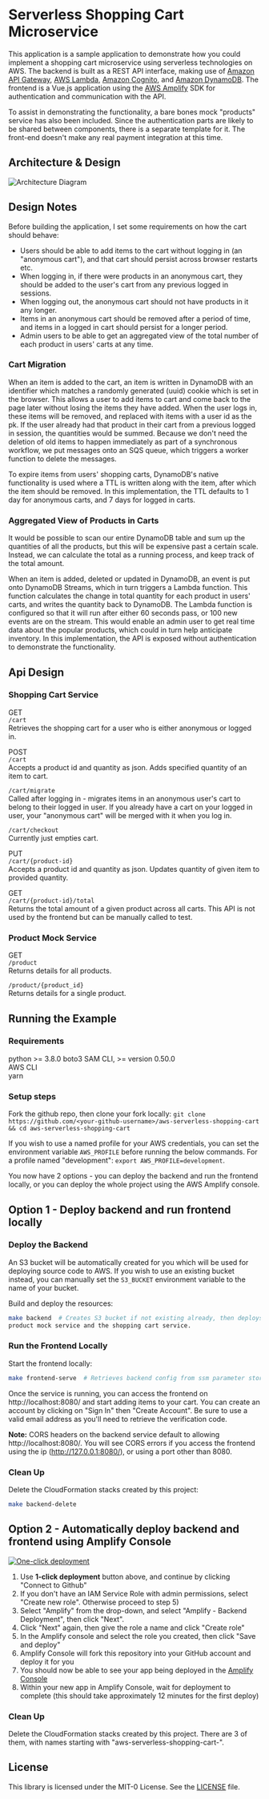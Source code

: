 # Serverless Shopping Cart Microservice


This application is a sample application to demonstrate how you could implement a shopping cart microservice using 
serverless technologies on AWS. The backend is built as a REST API interface, making use of [Amazon API Gateway](https://aws.amazon.com/api-gateway/), [AWS Lambda](https://aws.amazon.com/lambda/), [Amazon Cognito](https://aws.amazon.com/cognito/), and [Amazon DynamoDB](https://aws.amazon.com/dynamodb/). The frontend is a Vue.js application using the [AWS Amplify](https://aws-amplify.github.io/) SDK for authentication and communication with the API.

To assist in demonstrating the functionality, a bare bones mock "products" service has also been included. Since the 
authentication parts are likely to be shared between components, there is a separate template for it. The front-end 
doesn't make any real payment integration at this time.

## Architecture & Design

![Architecture Diagram](./images/architecture.png)

## Design Notes

Before building the application, I set some requirements on how the cart should behave:

- Users should be able to add items to the cart without logging in (an "anonymous cart"), and that cart should persist 
across browser restarts etc.
- When logging in, if there were products in an anonymous cart, they should be added to the user's cart from any 
previous logged in sessions.
- When logging out, the anonymous cart should not have products in it any longer.
- Items in an anonymous cart should be removed after a period of time, and items in a logged in cart should persist 
for a longer period.
- Admin users to be able to get an aggregated view of the total number of each product in users' carts at any time.

### Cart Migration

When an item is added to the cart, an item is written in DynamoDB with an identifier which matches a randomly generated 
(uuid) cookie which is set in the browser. This allows a user to add items to cart and come back to the page later 
without losing the items they have added. When the user logs in, these items will be removed, and replaced with items 
with a user id as the pk. If the user already had that product in their cart from a previous logged in session, the 
quantities would be summed. Because we don't need the deletion of old items to happen immediately as part of a 
synchronous workflow, we put messages onto an SQS queue, which triggers a worker function to delete the messages.  

To expire items from users' shopping carts, DynamoDB's native functionality is used where a TTL is written along with 
the item, after which the item should be removed. In this implementation, the TTL defaults to 1 day for anonymous 
carts, and 7 days for logged in carts.  

### Aggregated View of Products in Carts

It would be possible to scan our entire DynamoDB table and sum up the quantities of all the products, but this will be 
expensive past a certain scale. Instead, we can calculate the total as a running process, and keep track of the total 
amount.  

When an item is added, deleted or updated in DynamoDB, an event is put onto DynamoDB Streams, which in turn triggers a 
Lambda function. This function calculates the change in total quantity for each product in users' carts, and writes the 
quantity back to DynamoDB. The Lambda function is configured so that it will run after either 60 seconds pass, or 100 
new events are on the stream. This would enable an admin user to get real time data about the popular products, which 
could in turn help anticipate inventory. In this implementation, the API is exposed without authentication to 
demonstrate the functionality.  


## Api Design

### Shopping Cart Service

GET  
`/cart`  
Retrieves the shopping cart for a user who is either anonymous or logged in.  

POST  
`/cart`  
Accepts a product id and quantity as json. Adds specified quantity of an item to cart.  

`/cart/migrate`  
Called after logging in - migrates items in an anonymous user's cart to belong to their logged in user. If you already 
have a cart on your logged in user, your "anonymous cart" will be merged with it when you log in.

`/cart/checkout`  
Currently just empties cart.

PUT  
`/cart/{product-id}`  
Accepts a product id and quantity as json. Updates quantity of given item to provided quantity.  

GET  
`/cart/{product-id}/total`  
Returns the total amount of a given product across all carts. This API is not used by the frontend but can be manually 
called to test.  

### Product Mock Service

GET  
`/product`  
Returns details for all products.  

`/product/{product_id}`  
Returns details for a single product.  

## Running the Example

### Requirements

python >= 3.8.0
boto3
SAM CLI, >= version 0.50.0  
AWS CLI  
yarn  

### Setup steps

Fork the github repo, then clone your fork locally: 
`git clone https://github.com/<your-github-username>/aws-serverless-shopping-cart && cd aws-serverless-shopping-cart`

If you wish to use a named profile for your AWS credentials, you can set the environment variable `AWS_PROFILE` before 
running the below commands. For a profile named "development": `export AWS_PROFILE=development`.  

You now have 2 options - you can deploy the backend and run the frontend locally, or you can deploy the whole project 
using the AWS Amplify console.

## Option 1 - Deploy backend and run frontend locally
### Deploy the Backend

An S3 bucket will be automatically created for you which will be used for deploying source code to AWS. If you wish to 
use an existing bucket instead, you can manually set the `S3_BUCKET` environment variable to the name of your bucket.  

Build and deploy the resources:  
``` bash
make backend  # Creates S3 bucket if not existing already, then deploys CloudFormation stacks for authentication, a 
product mock service and the shopping cart service.  
```

### Run the Frontend Locally

Start the frontend locally:  
``` bash
make frontend-serve  # Retrieves backend config from ssm parameter store to a .env file, then starts service.  
```

Once the service is running, you can access the frontend on http://localhost:8080/ and start adding items to your cart. 
You can create an account by clicking on "Sign In" then "Create Account". Be sure to use a valid email address as 
you'll need to retrieve the verification code.

**Note:** CORS headers on the backend service default to allowing http://localhost:8080/. You will see CORS errors if 
you access the frontend using the ip (http://127.0.0.1:8080/), or using a port other than 8080.  

### Clean Up
Delete the CloudFormation stacks created by this project:
``` bash
make backend-delete
```

## Option 2 - Automatically deploy backend and frontend using Amplify Console


[![One-click deployment](https://oneclick.amplifyapp.com/button.svg)](https://console.aws.amazon.com/amplify/home#/deploy?repo=https://github.com/aws-samples/aws-serverless-shopping-cart)

1) Use **1-click deployment** button above, and continue by clicking "Connect to Github"
2) If you don't have an IAM Service Role with admin permissions, select "Create new role". Otherwise proceed to step 5) 
3) Select "Amplify" from the drop-down, and select "Amplify - Backend Deployment", then click "Next".
4) Click "Next" again, then give the role a name and click "Create role"
5) In the Amplify console and select the role you created, then click "Save and deploy"
6) Amplify Console will fork this repository into your GitHub account and deploy it for you
7) You should now be able to see your app being deployed in the [Amplify Console](https://console.aws.amazon.com/amplify/home)
8) Within your new app in Amplify Console, wait for deployment to complete (this should take approximately 12 minutes for the first deploy)


### Clean Up
Delete the CloudFormation stacks created by this project. There are 3 of them, with names starting with "aws-serverless-shopping-cart-".

## License

This library is licensed under the MIT-0 License. See the [LICENSE](LICENSE) file.  
